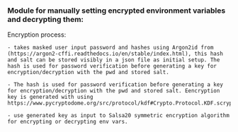 
### Module for manually setting encrypted environment variables and decrypting them:

Encryption process:

    - takes masked user input password and hashes using Argon2id from (https://argon2-cffi.readthedocs.io/en/stable/index.html), this hash and salt can be stored visibly in a json file as initial setup. The hash is used for password verification before generating a key for encryption/decryption with the pwd and stored salt. 
    
    - The hash is used for password verification before generating a key for encryption/decryption with the pwd and stored salt. Eencryption key is generated with using https://www.pycryptodome.org/src/protocol/kdf#Crypto.Protocol.KDF.scrypt
    
    - use generated key as input to Salsa20 symmetric encryption algorithm for encrypting or decrypting env vars.